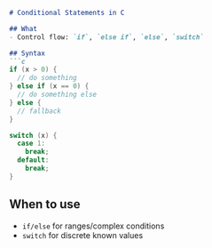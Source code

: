 ```markdown
# Conditional Statements in C

## What
- Control flow: `if`, `else if`, `else`, `switch`

## Syntax
```c
if (x > 0) {
  // do something
} else if (x == 0) {
  // do something else
} else {
  // fallback
}

switch (x) {
  case 1:
    break;
  default:
    break;
}
```

## When to use
- `if/else` for ranges/complex conditions
- `switch` for discrete known values
```
